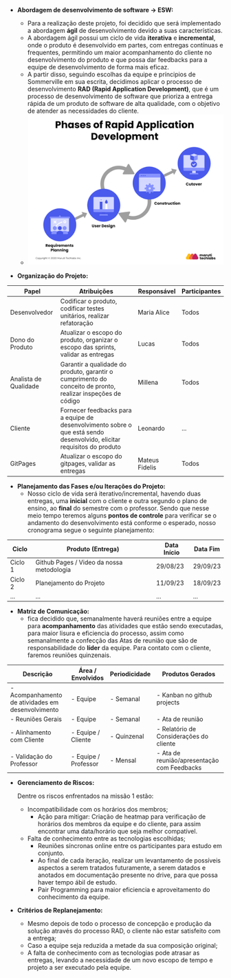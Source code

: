 

- **Abordagem de desenvolvimento de software -> ESW:**
    - Para a realização deste projeto, foi decidido que será implementado a abordagem **ágil** de desenvolvimento devido a suas características. 
    - A abordagem ágil possui um ciclo de vida **iterativa** e **incremental**, onde o produto é desenvolvido em partes, com entregas contínuas e frequentes, permitindo um maior acompanhamento do cliente no desenvolvimento do produto e que possa dar feedbacks para a equipe de desenvolvimento de forma mais eficaz. 
    - A partir disso, seguindo escolhas da equipe e príncipios de Sommerville em sua escrita, decidimos aplicar o processo de desenvolvimento **RAD (Rapid Application Development)**, que é um processo de desenvolvimento de software que prioriza a entrega rápida de um produto de software de alta qualidade, com o objetivo de atender as necessidades do cliente.
    - ![imagem_RAD](assets/RAD.png)

- **Organização do Projeto:**

| Papel | Atribuições | Responsável | Participantes |
| --- | --- | --- | --- |
| Desenvolvedor | Codificar o produto, codificar testes unitários, realizar refatoração | Maria Alice | Todos |
| Dono do Produto | Atualizar o escopo do produto, organizar o escopo das sprints, validar as entregas | Lucas | Todos |
| Analista de Qualidade | Garantir a qualidade do produto, garantir o cumprimento do conceito de pronto, realizar inspeções de código | Millena | Todos |
| Cliente | Fornecer feedbacks para a equipe de desenvolvimento sobre o que está sendo desenvolvido, elicitar requisitos do produto | Leonardo | ... |
| GitPages | Atualizar o escopo do gitpages, validar as entregas | Mateus Fidelis | Todos |

- **Planejamento das Fases e/ou Iterações do Projeto:**
    - Nosso ciclo de vida será iterativo/incremental, havendo duas entregas, uma **inicial** com o cliente e outra segundo o plano de ensino, ao **final** do semestre com o professor. Sendo que nesse meio tempo teremos alguns **pontos de controle** para verificar se o andamento do desenvolvimento está conforme o esperado, nosso cronograma segue o seguinte planejamento:

| Ciclo | Produto (Entrega) | Data Início | Data Fim |
| --- | --- | --- | --- |
| Ciclo 1 | Github Pages / Video da nossa metodologia | 29/08/23 | 29/09/23 |
| Ciclo 2 | Planejamento do Projeto | 11/09/23 | 18/09/23 |
| ... | ... | ... | ... |

- **Matriz de Comunicação:**
    - fica decidido que, semanalmente haverá reuniões entre a equipe para **acompanhamento** das atividades que estão sendo executadas, para maior lisura e eficiencia do processo, assim como semanalmente a confecção das Atas de reunião que são de responsabilidade do **líder** da equipe. Para contato com o cliente, faremos reuniões quinzenais.

| Descrição | Área / Envolvidos | Periodicidade| Produtos Gerados |
| --- | --- | --- | --- |
| - Acompanhamento de atividades em desenvolvimento | - Equipe | - Semanal | - Kanban no github projects |
| - Reuniões Gerais | - Equipe | - Semanal | - Ata de reunião |
| - Alinhamento com Cliente | - Equipe / Cliente | - Quinzenal | - Relatório de Considerações do cliente |
| - Validação do Professor | - Equipe / Professor | - Mensal | - Ata de reunião/apresentação com Feedbacks |

- **Gerenciamento de Riscos:**
    
    Dentre os riscos enfrentados na missão 1 estão:
    
    - Incompatibilidade com os horários dos membros;
        - Ação para mitigar: Criação de heatmap para verificação de horários dos membros da equipe e do cliente, para assim encontrar uma data/horário que seja melhor compatível.
    - Falta de conhecimento entre as tecnologias escolhidas;
        - Reuniões síncronas online entre os participantes para estudo em conjunto.
        - Ao final de cada iteração, realizar um levantamento de possíveis aspectos a serem tratados futuramente, a serem datados e anotados em documentação presente no drive, para que possa haver tempo ábil de estudo.
        - Pair Programming para maior eficiencia e aproveitamento do conhecimento da equipe.

- **Critérios de Replanejamento:**
    - Mesmo depois de todo o processo de concepção e produção da solução através do processo RAD, o cliente não estar satisfeito com a entrega;
    - Caso a equipe seja reduzida a metade da sua composição original;
    - A falta de conhecimento com as tecnologias pode atrasar as entregas, levando a necessidade de um novo escopo de tempo e projeto a ser executado pela equipe.
